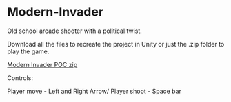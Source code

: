 # Modern-Invader

Old school arcade shooter with a political twist. 


Download all the files to recreate the project in Unity or just the .zip folder to play the game.

[Modern Invader POC.zip](https://github.com/AsiaMeduza/Modern-Invader/files/8574864/Modern.Invader.POC.zip)


Controls: 

Player move - Left and Right Arrow/ 
Player shoot - Space bar
